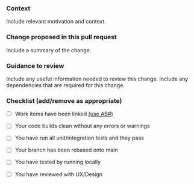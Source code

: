 ### Context
Include relevant motivation and context.

### Change proposed in this pull request
Include a summary of the change.

### Guidance to review 
Include any useful information needed to review this change. Include any dependencies that are required for this change. 

### Checklist (add/remove as appropriate)
- [ ] Work items have been linked [(use AB#)](https://learn.microsoft.com/en-us/azure/devops/boards/github/link-to-from-github?view=azure-devops#use-ab-to-link-from-github-to-azure-boards-work-items)
- [ ] Your code builds clean without any errors or warnings
- [ ] You have run all unit/integration tests and they pass
- [ ] Your branch has been rebased onto main
- [ ] You have tested by running locally
- [ ] You have reviewed with UX/Design

